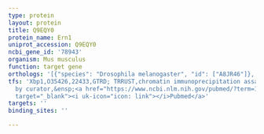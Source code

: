 ```yaml
---
type: protein
layout: protein
title: Q9EQY0
protein_name: Ern1
uniprot_accession: Q9EQY0
ncbi_gene_id: '78943'
organism: Mus musculus
function: target gene
orthologs: '[{"species": "Drosophila melanogaster", "id": ["A8JR46"]}, {"species": "Caenorhabditis elegans", "id": ["Q09499"]}, {"species": "Homo sapiens", "id": ["<a href=\"/protein/o75460\">O75460</a>"]}, {"species": "Rattus norvegicus", "id": ["A0A0G2K2H4"]}]'
tfs: 'Xbp1,O35426,22433,GTRD; TRRUST,chromatin immunoprecipitation assay; inferred
  by curator,&ensp;<a href="https://www.ncbi.nlm.nih.gov/pubmed/?term=19328063%5Buid%5D+OR+27924024%5Buid%5D+OR+29087512%5Buid%5D"
  target="_blank"><i uk-icon="icon: link"></i>Pubmed</a>'
targets: ''
binding_sites: ''

---
```

